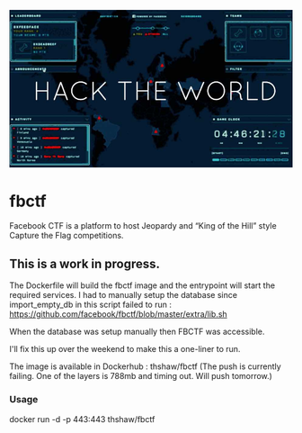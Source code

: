 ![ctf](/image.jpg)

# fbctf
Facebook CTF is a platform to host Jeopardy and “King of the Hill” style Capture the Flag competitions.

## This is a work in progress.  

The Dockerfile will build the fbctf image and the entrypoint will start the required services.  I had to manually setup the database since import_empty_db in this script failed to run : https://github.com/facebook/fbctf/blob/master/extra/lib.sh

When the database was setup manually then FBCTF was accessible.  

I'll fix this up over the weekend to make this a one-liner to run.

The image is available in Dockerhub : thshaw/fbctf (The push is currently failing.  One of the layers is 788mb and timing out.  Will push tomorrow.)

### Usage

docker run -d -p 443:443 thshaw/fbctf
